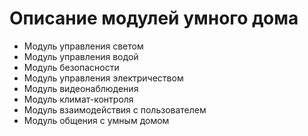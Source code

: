 # Описание модулей умного дома

*  Модуль управления светом
*  Модуль управления водой
*  Модуль безопасности
*  Модуль управления электричеством
*  Модуль видеонаблюдения
*  Модуль климат-контроля
*  Модуль взаимодействия с пользователем
  *  Модуль общения с умным домом
